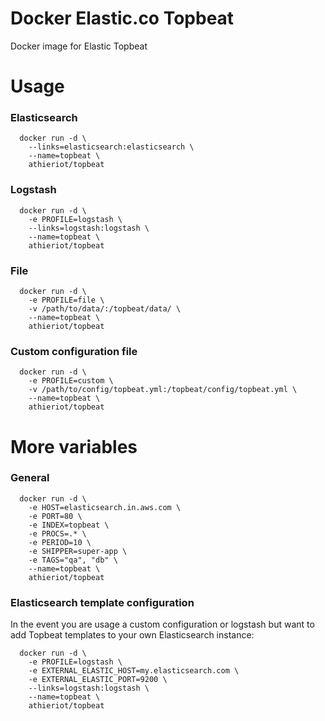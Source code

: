 # Docker Elastic.co Topbeat

Docker image for Elastic Topbeat

# Usage

### Elasticsearch

      docker run -d \
        --links=elasticsearch:elasticsearch \
        --name=topbeat \
        athieriot/topbeat
      
### Logstash

      docker run -d \
        -e PROFILE=logstash \
        --links=logstash:logstash \
        --name=topbeat \
        athieriot/topbeat

### File

      docker run -d \
        -e PROFILE=file \
        -v /path/to/data/:/topbeat/data/ \
        --name=topbeat \
        athieriot/topbeat

### Custom configuration file

      docker run -d \
        -e PROFILE=custom \
        -v /path/to/config/topbeat.yml:/topbeat/config/topbeat.yml \
        --name=topbeat \
        athieriot/topbeat

# More variables

### General

      docker run -d \
        -e HOST=elasticsearch.in.aws.com \
        -e PORT=80 \
        -e INDEX=topbeat \
        -e PROCS=.* \
        -e PERIOD=10 \
        -e SHIPPER=super-app \
        -e TAGS="qa", "db" \
        --name=topbeat \
        athieriot/topbeat

### Elasticsearch template configuration

In the event you are usage a custom configuration or logstash but want to add Topbeat templates to your own Elasticsearch instance:

      docker run -d \
        -e PROFILE=logstash \
        -e EXTERNAL_ELASTIC_HOST=my.elasticsearch.com \
        -e EXTERNAL_ELASTIC_PORT=9200 \
        --links=logstash:logstash \
        --name=topbeat \
        athieriot/topbeat
